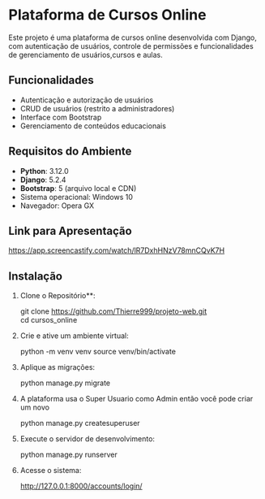 #  Plataforma de Cursos Online

Este projeto é uma plataforma de cursos online desenvolvida com Django, 
com autenticação de usuários, controle de permissões e funcionalidades 
de gerenciamento de usuários,cursos e aulas.

## Funcionalidades
- Autenticação e autorização de usuários
- CRUD de usuários (restrito a administradores)
- Interface com Bootstrap
- Gerenciamento de conteúdos educacionais

## Requisitos do Ambiente

- **Python**: 3.12.0
- **Django**: 5.2.4
- **Bootstrap**: 5 (arquivo local e CDN)
- Sistema operacional: Windows 10
- Navegador: Opera GX

## Link para Apresentação

https://app.screencastify.com/watch/lR7DxhHNzV78mnCQvK7H

## Instalação

1. Clone o Repositório**:

   git clone https://github.com/Thierre999/projeto-web.git  
   cd cursos_online
   
2. Crie e ative um ambiente virtual:
   
   python -m venv venv
   source venv/bin/activate

3. Aplique as migrações:

   python manage.py migrate
   
4. A plataforma usa o Super Usuario como Admin então você pode criar um novo
    
   python manage.py createsuperuser

5. Execute o servidor de desenvolvimento:

   python manage.py runserver
   
6. Acesse o sistema:

   http://127.0.0.1:8000/accounts/login/

